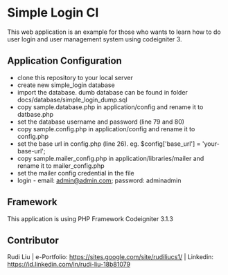 
# Simple Login CI
This web application is an example for those who wants to learn how to do user login and user management system using codeigniter 3.



## Application Configuration
* clone this repository to your local server
* create new simple_login database
* import the database. dumb database can be found in folder docs/database/simple_login_dump.sql
* copy sample.database.php in application/config and rename it to datbase.php
* set the database username and password (line 79 and 80)
* copy sample.config.php in application/config and rename it to config.php
* set the base url in config.php (line 26). eg. $config['base_url'] = 'your-base-url';
* copy sample.mailer_config.php in application/libraries/mailer and rename it to mailer_config.php
* set the mailer config credential in the file
* login - email: admin@admin.com; password: adminadmin

## Framework
This application is using PHP Framework Codeigniter 3.1.3

## Contributor
Rudi Liu | e-Portfolio: https://sites.google.com/site/rudiliucs1/ | Linkedin: https://id.linkedin.com/in/rudi-liu-18b81079






